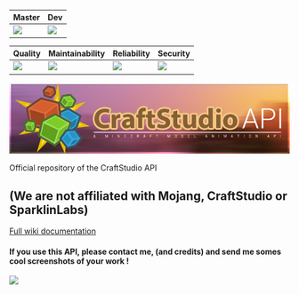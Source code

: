 | Master | Dev |
| ------ | ----------- |
|![](https://travis-ci.com/Leviathan-Studio/CraftStudioAPI.svg?branch=master)|![](https://travis-ci.com/Leviathan-Studio/CraftStudioAPI.svg?branch=dev)|

| Quality | Maintainability | Reliability | Security |
| ------- | --------------- | ----------- | -------- |
| ![](https://sonar.leviathan-studio.com/api/project_badges/measure?project=com.leviathanstudio%3ACraftStudioAPI&metric=alert_status) | ![](https://sonar.leviathan-studio.com/api/project_badges/measure?project=com.leviathanstudio%3ACraftStudioAPI&metric=sqale_rating) | ![](https://sonar.leviathan-studio.com/api/project_badges/measure?project=com.leviathanstudio%3ACraftStudioAPI&metric=reliability_rating) | ![](https://sonar.leviathan-studio.com/api/project_badges/measure?project=com.leviathanstudio%3ACraftStudioAPI&metric=security_rating) |

![](/images/cs-api.png)

Official repository of the CraftStudio API

## (We are not affiliated with Mojang, CraftStudio or SparklinLabs)

[Full wiki documentation](https://github.com/Leviathan-Studio/CraftStudio-Converter-Forge-Test/wiki)

#### If you use this API, please contact me, (and credits) and send me somes cool screenshots of your work !

![](/images/demo.gif)
